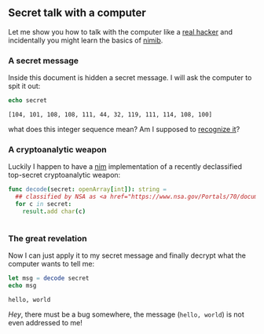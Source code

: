 ## Secret talk with a computer
Let me show you how to talk with the computer like a [real hacker](https://mango.pdf.zone/)
and incidentally you might learn the basics of [nimib](https://github.com/pietroppeter/nimib).
### A secret message
Inside this document is hidden a secret message. I will ask the computer to spit it out:

```nim
echo secret
```

```
[104, 101, 108, 108, 111, 44, 32, 119, 111, 114, 108, 100]
```

what does this integer sequence mean?
Am I supposed to [recognize it](https://oeis.org/search?q=104%2C+101%2C+108%2C+108%2C+111%2C+44%2C+32%2C+119%2C+111%2C+114%2C+108%2C+100&language=english&go=Search)?

### A cryptoanalytic weapon
Luckily I happen to have a [nim](https://nim-lang.org/) implementation of
a recently declassified top-secret cryptoanalytic weapon:
```nim
func decode(secret: openArray[int]): string =
  ## classified by NSA as <a href="https://www.nsa.gov/Portals/70/documents/news-features/declassified-documents/cryptologic-histories/EC-121.pdf">TOP SECRET</a>
  for c in secret:
    result.add char(c)

```

```
```

  ### The great revelation
  Now I can just apply it to my secret message and
  finally decrypt what the computer wants to tell me:
```nim
let msg = decode secret
echo msg
```

```
hello, world
```

_Hey_, there must be a bug somewhere, the message (`hello, world`) is not even addressed to me!
